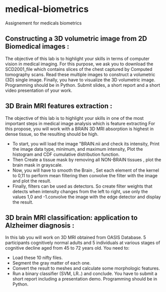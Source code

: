 # medical-biometrics
Assignement for medicals biometrics

## Constructing a 3D volumetric image from 2D Biomedical images :
The objective of this lab is to highlight your skills in terms of computer vision in medical imaging.
For this purpose, we ask you to download the SCD2001_file which contains slices of the chest captured by Computed tomography scans. Read these multiple images to construct  a volumetric (3D) single image.  Finally, you have to visualize the 3D volumetric image.
Programming should be in Python. 
Submit slides, a short report and a short video presentation of your work. 

## 3D Brain MRI features extraction :
The objective of this lab is to highlight your skills in one of the most important steps in medical image analysis which is feature extracting
For this propose, you will work with a BRAIN 3D MRI absorption is highest in dense tissue, so the resulting should be high.
- To start, you will load the image "BRAIN.nii and check its intensity, Print the image data type, minimum, and maximum intensity, Plot the histogram and CDF cumulative distribution function.
- Then Create a tissue mask by removing all NON-BRAIN tissues , plot the brain mask in grayscale.
- Now, you will have to smooth the Brain , Set each element of the kernel to 0,11 to perform mean filtering then convolve the filter with the image and plot the result.
- Finally, filters can be used as detectors. So create filter weights that detects when intensity changes from the left to right, use only the values 1,0 and -1.convolve the image with the edge detector  and display the result.


## 3D brain MRI classification: application to Alzheimer diagnosis :
In this lab you will work on 3D MRI obtained from OASIS Database. 5 participants cognitively normal adults and 5 individuals at various stages of cognitive decline aged from 45 to 72 years old. You need to:

- Load these 10 nifty files.
- Segment the gray matter of each one.
- Convert the result to meshes and calculate some morphologic features.
- Run a binary classifier (SVM, LR..) and conclude.
You have to submit a short report including a presentation demo.
Programming should be in Python.
